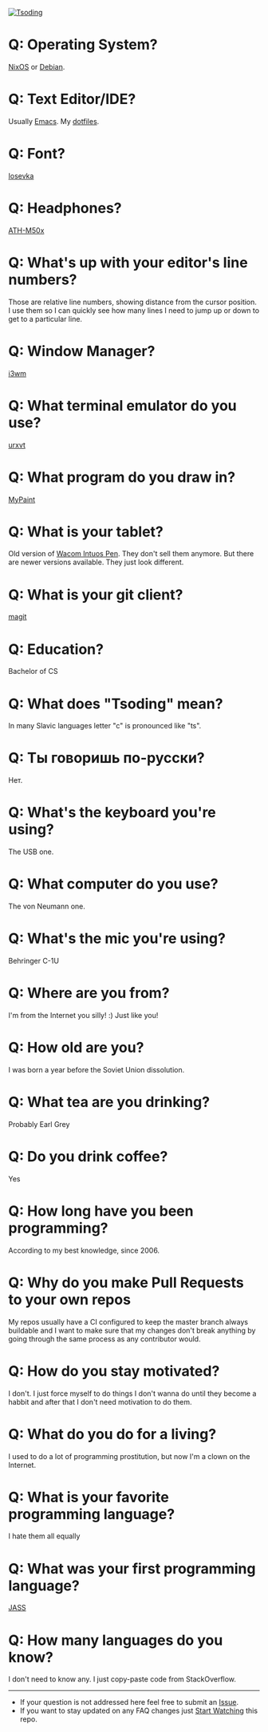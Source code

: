 [![Tsoding](https://img.shields.io/badge/twitch.tv-tsoding-purple?logo=twitch&style=for-the-badge)](https://www.twitch.tv/tsoding)
# Q: Operating System?
[NixOS](https://nixos.org/) or [Debian](https://www.debian.org/).

# Q: Text Editor/IDE?
Usually [Emacs](https://www.gnu.org/software/emacs/). My [dotfiles](http://github.com/rexim/dotfiles).

# Q: Font?
[Iosevka](https://github.com/be5invis/Iosevka)

# Q: Headphones?
[ATH-M50x](https://www.audio-technica.com/en-us/ath-m50x)

# Q: What's up with your editor's line numbers?
Those are relative line numbers, showing distance from the cursor position. I use them so I can quickly see how many lines I need to jump up or down to get to a particular line.

# Q: Window Manager?
[i3wm](https://i3wm.org/)

# Q: What terminal emulator do you use?
[urxvt](http://software.schmorp.de/pkg/rxvt-unicode.html)

# Q: What program do you draw in?
[MyPaint](http://mypaint.org/)

# Q: What is your tablet?
Old version of [Wacom Intuos Pen](https://www.amazon.com/Wacom-Intuos-Touch-Tablet-Version/dp/B00EN27U9U). They don't sell them anymore. But there are newer versions available. They just look different.

# Q: What is your git client?
[magit](https://magit.vc/)

# Q: Education?
Bachelor of CS

# Q: What does "Tsoding" mean?
In many Slavic languages letter "c" is pronounced like "ts".

# Q: Ты говоришь по-русски?
Нет.

# Q: What's the keyboard you're using?
The USB one.

# Q: What computer do you use?
The von Neumann one.

# Q: What's the mic you're using?
Behringer C-1U

# Q: Where are you from?
I'm from the Internet you silly! :) Just like you!

# Q: How old are you?
I was born a year before the Soviet Union dissolution.

# Q: What tea are you drinking?
Probably Earl Grey

# Q: Do you drink coffee?
Yes

# Q: How long have you been programming?
According to my best knowledge, since 2006.

# Q: Why do you make Pull Requests to your own repos
My repos usually have a CI configured to keep the master branch always buildable and I want to make sure that my changes don't break anything by going through the same process as any contributor would.

# Q: How do you stay motivated?
I don't. I just force myself to do things I don't wanna do until they become a habbit and after that I don't need motivation to do them.

# Q: What do you do for a living?
I used to do a lot of programming prostitution, but now I'm a clown on the Internet.

# Q: What is your favorite programming language?
I hate them all equally

# Q: What was your first programming language?
[JASS](https://en.wikipedia.org/wiki/Warcraft_III_World_Editor)

# Q: How many languages do you know?
I don't need to know any. I just copy-paste code from StackOverflow.

---

- If your question is not addressed here feel free to submit an [Issue](https://github.com/tsoding/faq/issues).
- If you want to stay updated on any FAQ changes just [Start Watching](https://help.github.com/en/articles/watching-and-unwatching-repositories#watching-a-single-repository) this repo.
